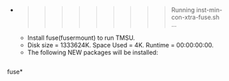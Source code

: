 * >>>>>>>>> Running inst-min-con-xtra-fuse.sh ...
  * Install fuse(fusermount) to run TMSU.
  * Disk size = 1333624K. Space Used = 4K. Runtime = 00:00:00:00.
  * The following NEW packages will be installed:
  ```bash
fuse*
  ```
